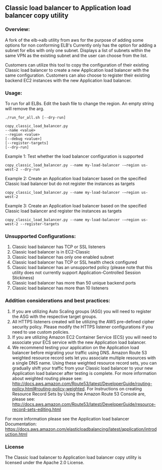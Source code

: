 ## Classic load balancer to Application load balancer copy utility
 
### Overview:
A fork of the elb->alb utility from aws for the purpose of adding some options for non conforming ELB's
Currently only has the option for adding a subnet for elbs with only one subnet. Displays a list of subnets within the same VPN as the existing subnet and the user can choose from the list.

Customers can utilize this tool to copy the configuration of their existing Classic load balancer to create a new Application load balancer with the same configuration. Customers can also choose to register their existing backend EC2 instances with the new Application load balancer.
 
### Usage:
To run for all ELBs.
Edit the bash file to change the region. An empty string will remove the arg.
```
./run_for_all.sh [--dry-run]
```

```
copy_classic_load_balancer.py
--name <value>
--region <value>
[--debug <value>]
[--register-targets]
[--dry-run]
```

Example 1: Test whether the load balancer configuration is supported
```
copy_classic_load_balancer.py --name my-load-balancer -–region us-west-2 --dry-run
```

Example 2: Create an Application load balancer based on the specified Classic load balancer but do not register the instances as targets
```
copy_classic_load_balancer.py --name my-load-balancer -–region us-west-2
```

Example 3: Create an Application load balancer based on the specified Classic load balancer and register the instances as targets
```
copy_classic_load_balancer.py --name my-load-balancer -–region us-west-2 --register-targets
```
 
### Unsupported Configurations:
1. Classic load balancer has TCP or SSL listeners
2. Classic load balancer is in EC2-Classic
3. Classic load balancer has only one enabled subnet
4. Classic load balancer has TCP or SSL health check configured
5. Classic load balancer has an unsupported policy (please note that this utility does not currently support Application-Controlled Session Stickiness)
6. Classic load balancer has more than 50 unique backend ports
7. Classic load balancer has more than 10 listeners
 
### Addition considerations and best practices:
1. If you are utilizing Auto Scaling groups (ASG) you will need to register the ASG with the respective target groups.
2. All HTTPS listeners created will be utilizing the AWS pre-defined cipher security policy. Please modify the HTTPS listener configurations if you need to use custom policies.
3. If you are utilizing Amazon EC2 Container Service (ECS) you will need to associate your ECS service with the new Application load balancer.
4. We recommend testing your application on the Application load balancer before migrating your traffic using DNS. Amazon Route 53 weighted resource record sets let you associate multiple resources with a single DNS name. Using these weighted resource record sets, you can gradually shift your traffic from your Classic load balancer to your new Application load balancer after testing is complete. For more information about weighted routing please see:
http://docs.aws.amazon.com/Route53/latest/DeveloperGuide/routing-policy.html#routing-policy-weighted. For Instructions on creating Resource Record Sets by Using the Amazon Route 53 Console are, please see:
http://docs.aws.amazon.com/Route53/latest/DeveloperGuide/resource-record-sets-editing.html
 
For more information please see the Application load balancer Documentation: https://docs.aws.amazon.com/elasticloadbalancing/latest/application/introduction.html
 
### License
The Classic load balancer to Application load balancer copy utility is licensed under the Apache 2.0 License.


